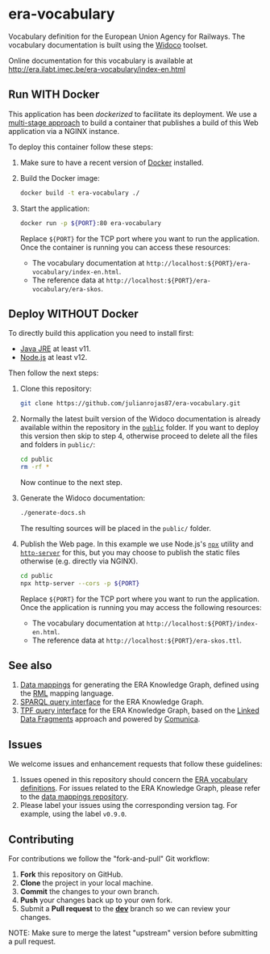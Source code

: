 # era-vocabulary

Vocabulary definition for the European Union Agency for Railways. The vocabulary documentation is built using the [Widoco](https://github.com/dgarijo/Widoco) toolset.

Online documentation for this vocabulary is available at http://era.ilabt.imec.be/era-vocabulary/index-en.html

## Run WITH Docker

This application has been _dockerized_ to facilitate its deployment. We use a [multi-stage approach](https://docs.docker.com/develop/develop-images/multistage-build/) to build a container that publishes a build of this Web application via a NGINX instance.

To deploy this container follow these steps:

1. Make sure to have a recent version of [Docker](https://docs.docker.com/engine/install/) installed.

2. Build the Docker image:

   ```bash
   docker build -t era-vocabulary ./
   ```

3. Start the application:

   ```bash
   docker run -p ${PORT}:80 era-vocabulary
   ```

   Replace `${PORT}` for the TCP port where you want to run the application. Once the container is running you can access these resources:

   - The vocabulary documentation at `http://localhost:${PORT}/era-vocabulary/index-en.html`.
   - The reference data at `http://localhost:${PORT}/era-vocabulary/era-skos`.

## Deploy WITHOUT Docker

To directly build this application you need to install first:

- [Java JRE](https://openjdk.java.net/projects/jdk/11/) at least v11.
- [Node.js](https://nodejs.org/en/download/) at least v12.

Then follow the next steps:

1. Clone this repository:

   ```bash
   git clone https://github.com/julianrojas87/era-vocabulary.git
   ```

2. Normally the latest built version of the Widoco documentation is already available within the repository in the [`public`](https://github.com/julianrojas87/era-vocabulary/tree/master/public) folder. If you want to deploy this version then skip to step 4, otherwise proceed to delete all the files and folders in `public/`:

   ```bash
   cd public
   rm -rf *
   ```

   Now continue to the next step.

3. Generate the Widoco documentation:

   ```bash
   ./generate-docs.sh
   ```

   The resulting sources will be placed in the `public/` folder.

4. Publish the Web page. In this example we use Node.js's [`npx`](https://nodejs.dev/learn/the-npx-nodejs-package-runner) utility and [`http-server`](https://github.com/http-party/http-server) for this, but you may choose to publish the static files otherwise (e.g. directly via NGINX).

   ```bash
   cd public
   npx http-server --cors -p ${PORT}
   ```

   Replace `${PORT}` for the TCP port where you want to run the application. Once the application is running you may access the following resources:

   - The vocabulary documentation at `http://localhost:${PORT}/index-en.html`.
   - The reference data at `http://localhost:${PORT}/era-skos.ttl`.

## See also

1. [Data mappings](https://github.com/julianrojas87/era-data-mappings) for generating the ERA Knowledge Graph, defined using the [RML](https://rml.io) mapping language.
2. [SPARQL query interface](https://linked.ec-dataplatform.eu/sparql) for the ERA Knowledge Graph.
3. [TPF query interface](http://era.ilabt.imec.be/query/) for the ERA Knowledge Graph, based on the [Linked Data Fragments](https://linkeddatafragments.org/) approach and powered by [Comunica](https://comunica.dev/).

## Issues

We welcome issues and enhancement requests that follow these guidelines:

1. Issues opened in this repository should concern the [ERA vocabulary definitions](http://era.ilabt.imec.be/era-vocabulary/index-en.html). For issues related to the ERA Knowledge Graph, please refer to the [data mappings repository](https://github.com/julianrojas87/era-data-mappings/issues).
2. Please label your issues using the corresponding version tag. For example, using the label `v0.9.0`.

## Contributing

For contributions we follow the "fork-and-pull" Git workflow:

1. **Fork** this repository on GitHub.
2. **Clone** the project in your local machine.
3. **Commit** the changes to your own branch.
4. **Push** your changes back up to your own fork.
5. Submit a **Pull request** to the [**dev**](https://github.com/julianrojas87/era-vocabulary/tree/dev) branch so we can review your changes.

NOTE: Make sure to merge the latest "upstream" version before submitting a pull request.
